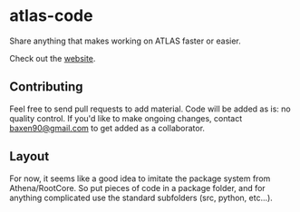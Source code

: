 atlas-code
==========

Share anything that makes working on ATLAS faster or easier. 

Check out the [website](http://atlas-code.github.io/atlas-code/).

## Contributing ##
Feel free to send pull requests to add material. Code will be added as is: no quality control. If you'd like to make ongoing changes, contact baxen90@gmail.com to get added as a collaborator. 

## Layout ##
For now, it seems like a good idea to imitate the package system from Athena/RootCore. So put pieces of code in a package folder, and for anything complicated use the standard subfolders (src, python, etc...). 
